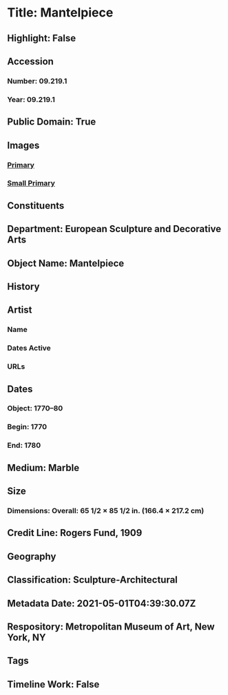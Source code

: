 # Title: Mantelpiece
## Highlight: False
## Accession
### Number: 09.219.1
### Year: 09.219.1
## Public Domain: True
## Images
### [Primary](https://images.metmuseum.org/CRDImages/es/original/7765.jpg)
### [Small Primary](https://images.metmuseum.org/CRDImages/es/web-large/7765.jpg)
## Constituents
## Department: European Sculpture and Decorative Arts
## Object Name: Mantelpiece
## History
## Artist
### Name
### Dates Active
### URLs
## Dates
### Object: 1770–80
### Begin: 1770
### End: 1780
## Medium: Marble
## Size
### Dimensions: Overall: 65 1/2 × 85 1/2 in. (166.4 × 217.2 cm)
## Credit Line: Rogers Fund, 1909
## Geography
## Classification: Sculpture-Architectural
## Metadata Date: 2021-05-01T04:39:30.07Z
## Respository: Metropolitan Museum of Art, New York, NY
## Tags
## Timeline Work: False